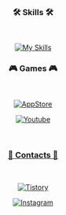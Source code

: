 <div align=center>

### 🛠️ Skills 🛠️

<br>
    
[![My Skills](https://skillicons.dev/icons?i=cs,cpp,unity,unreal,blender,figma,visualstudio,rider,githubactions,firebase,nodejs,mongodb,&perline=6)](https://skillicons.dev)

### 🎮 Games 🎮
<br>

<a href = "https://apps.apple.com/kr/app/coloriom/id6473719151"><img alt="AppStore" src ="https://img.shields.io/badge/Coloriom (Unity)-0D96F6.svg?&style=for-the-badge&logo=AppStore&logoColor=white"/>

<a href = "https://www.youtube.com/watch?v=XeZHQmb0WbQ"><img alt="Youtube" src ="https://img.shields.io/badge/Fall Guys Clone (Unreal 4)-FF0000.svg?&style=for-the-badge&logo=Youtube&logoColor=white"/>

<br>

### 🪪 Contacts 🪪
<br>

<a href = "https://gugyeoj1n.tistory.com/"><img alt="Tistory" src ="https://img.shields.io/badge/Tistory-DD4B39.svg?&style=for-the-badge&logo=Tistory&logoColor=white"/>

<a href = "https://www.instagram.com/gugyeoj1n/"><img alt="Instagram" src ="https://img.shields.io/badge/Instagram-E4405F.svg?&style=for-the-badge&logo=Instagram&logoColor=white"/>
</div>
